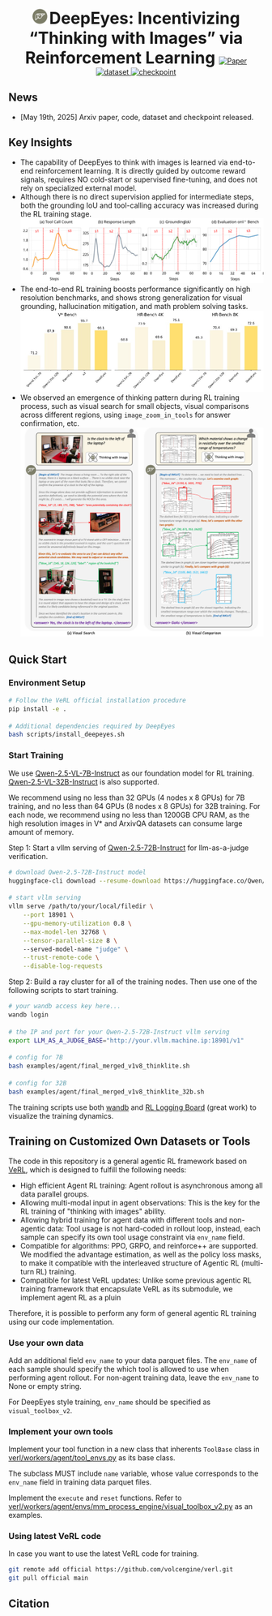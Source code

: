 

<div align="center">
  <img src="docs/logo-deepeyes.jpg" alt="logo" height="30">
  <span style="font-size: 32px; font-weight: bold;"> DeepEyes: Incentivizing “Thinking with Images” via Reinforcement Learning </span>

  <a href="xxx.xxx.xx">
    <img src="https://img.shields.io/badge/ArXiv-DeepEyes-brown?logo=arxiv" alt="Paper">
  </a>
  <a href="xx.yy.zz">
    <img src="https://img.shields.io/badge/🤗 huggingface-Dataset-blue" alt="dataset">
  </a>
  <a href="xxx.yyy.zzz">
    <img src="https://img.shields.io/badge/🤗 huggingface-Model-purple" alt="checkpoint">
  </a>
</div>

## News
- [May 19th, 2025] Arxiv paper, code, dataset and checkpoint released.

## Key Insights
- The capability of DeepEyes to think with images is learned via end-to-end reinforcement learning. It is directly guided by outcome reward signals, requires NO cold-start or supervised fine-tuning, and does not rely on specialized external model.
- Although there is no direct supervision applied for intermediate steps, both the grounding IoU and tool-calling accuracy was increased during the RL training stage.
![](docs/fig_finding1.svg)
- The end-to-end RL training boosts performance significantly on high resolution benchmarks, and shows strong generalization for visual grounding, hallucination mitigation, and math problem solving tasks.
![](docs/bar.png)
- We observed an emergence of thinking pattern during RL training process, such as visual search for small objects, visual comparisons across different regions, using `image_zoom_in_tools` for answer confirmation, etc.
![](docs/fig1_screenshot.png)

##  Quick Start

### Environment Setup

```bash
# Follow the VeRL official installation procedure
pip install -e .

# Additional dependencies required by DeepEyes
bash scripts/install_deepeyes.sh
```

### Start Training

We use [Qwen-2.5-VL-7B-Instruct](https://huggingface.co/Qwen/Qwen2.5-VL-7B-Instruct) as our foundation model for RL training. [Qwen-2.5-VL-32B-Instruct](https://huggingface.co/Qwen/Qwen2.5-VL-32B-Instruct) is also supported.

We recommend using no less than 32 GPUs (4 nodes x 8 GPUs) for 7B training, and no less than 64 GPUs (8 nodes x 8 GPUs) for 32B training. For each node, we recommend using no less than 1200GB CPU RAM, as the high resolution images in V* and ArxivQA datasets can consume large amount of memory.

Step 1: Start a vllm serving of [Qwen-2.5-72B-Instruct](https://huggingface.co/Qwen/Qwen2.5-72B-Instruct) for llm-as-a-judge verification.

```bash
# download Qwen-2.5-72B-Instruct model
huggingface-cli download --resume-download https://huggingface.co/Qwen/Qwen2.5-72B-Instruct --local-dir /path/to/your/local/filedir --local-dir-use-symlinks False

# start vllm serving
vllm serve /path/to/your/local/filedir \
    --port 18901 \
    --gpu-memory-utilization 0.8 \
    --max-model-len 32768 \
    --tensor-parallel-size 8 \ 
    --served-model-name "judge" \
    --trust-remote-code \
    --disable-log-requests
```

Step 2: Build a ray cluster for all of the training nodes. Then use one of the following scripts to start training.

```bash
# your wandb access key here...
wandb login

# the IP and port for your Qwen-2.5-72B-Instruct vllm serving
export LLM_AS_A_JUDGE_BASE="http://your.vllm.machine.ip:18901/v1"

# config for 7B
bash examples/agent/final_merged_v1v8_thinklite.sh

# config for 32B
bash examples/agent/final_merged_v1v8_thinklite_32b.sh
```

The training scripts use both [wandb](https://wandb.ai/site/) and [RL Logging Board](https://github.com/HarderThenHarder/RLLoggingBoard) (great work) to visualize the training dynamics.

## Training on Customized Own Datasets or Tools

The code in this repository is a general agentic RL framework based on [VeRL](https://github.com/volcengine/verl), which is designed to fulfill the following needs:
- High efficient Agent RL training: Agent rollout is asynchronous among all data parallel groups.
- Allowing multi-modal input in agent observations: This is the key for the RL training of "thinking with images" ability.
- Allowing hybrid training for agent data with different tools and non-agentic data: Tool usage is not hard-coded in rollout loop, instead, each sample can specify its own tool usage constraint via `env_name` field.
- Compatible for algorithms: PPO, GRPO, and reinforce++ are supported. We modified the advantage estimation, as well as the policy loss masks, to make it compatible with the interleaved structure of Agentic RL (multi-turn RL) training.
- Compatible for latest VeRL updates: Unlike some previous agentic RL training framework that encapsulate VeRL as its submodule, we implement agent RL as a pluin

Therefore, it is possible to perform any form of general agentic RL training using our code implementation.

### Use your own data
Add an additional field `env_name` to your data parquet files. The `env_name` of each sample should specify the which tool is allowed to use when performing agent rollout. For non-agent training data, leave the `env_name` to None or empty string.

For DeepEyes style training, `env_name` should be specified as `visual_toolbox_v2`.

### Implement your own tools
Implement your tool function in a new class that inherents `ToolBase` class in [verl/workers/agent/tool_envs.py](verl/workers/agent/tool_envs.py) as its base class.

The subclass MUST include `name` variable, whose value corresponds to the `env_name` field in training data parquet files.

Implement the `execute` and `reset` functions. Refer to [verl/workers/agent/envs/mm_process_engine/visual_toolbox_v2.py](verl/workers/agent/envs/mm_process_engine/visual_toolbox_v2.py) as an examples.

### Using latest VeRL code

In case you want to use the latest VeRL code for training.

```bash
git remote add official https://github.com/volcengine/verl.git
git pull official main
```

## Citation
